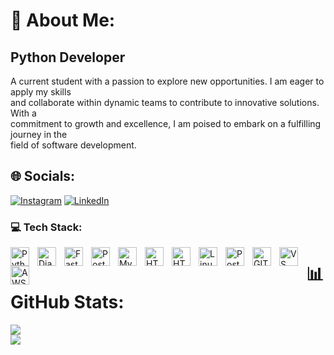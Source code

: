 # 💫 About Me:
## Python Developer
A current student with a passion to explore new opportunities. I am eager to apply my skills <br>and collaborate within dynamic teams to contribute to innovative solutions. With a <br>commitment to growth and excellence, I am poised to embark on a fulfilling journey in the <br>field of software development.

## 🌐 Socials:
[![Instagram](https://img.shields.io/badge/Instagram-%23E4405F.svg?logo=Instagram&logoColor=white)](https://instagram.com/tick_on_me) [![LinkedIn](https://img.shields.io/badge/LinkedIn-%230077B5.svg?logo=linkedin&logoColor=white)](https://linkedin.com/in/andrii-diduk-7620b6327/) 

### 💻 Tech Stack:
<img align='left' alt='Python' width='30px' style='padding-right:10px;' src='https://cdn.jsdelivr.net/gh/devicons/devicon@latest/icons/python/python-original.svg'/>
<img align='left' alt='Django' width='30px' style='padding-right:10px;' src='https://cdn.jsdelivr.net/gh/devicons/devicon@latest/icons/django/django-plain.svg'/>
<img align='left' alt='FastAPI' width='30px' style='padding-right:10px;' src='https://cdn.jsdelivr.net/gh/devicons/devicon@latest/icons/fastapi/fastapi-original.svg'/>
<img align='left' alt='PostgreSQL' width='30px' style='padding-right:10px;' src='https://cdn.jsdelivr.net/gh/devicons/devicon@latest/icons/postgresql/postgresql-original.svg'/>
<img align='left' alt='MySQL' width='30px' style='padding-right:10px;' src='https://cdn.jsdelivr.net/gh/devicons/devicon@latest/icons/mysql/mysql-original-wordmark.svg'/>
<img align='left' alt='HTML5' width='30px' style='padding-right:10px;' src='https://cdn.jsdelivr.net/gh/devicons/devicon@latest/icons/html5/html5-original-wordmark.svg'/>
<img align='left' alt='HTML5' width='30px' style='padding-right:10px;' src='https://cdn.jsdelivr.net/gh/devicons/devicon@latest/icons/css3/css3-original-wordmark.svg'/>
<img align='left' alt='Linux' width='30px' style='padding-right:10px;' src='https://cdn.jsdelivr.net/gh/devicons/devicon@latest/icons/linux/linux-original.svg'/>
<img align='left' alt='Postman' width='30px' style='padding-right:10px;' src='https://cdn.jsdelivr.net/gh/devicons/devicon@latest/icons/postman/postman-original.svg'/>
<img align='left' alt='GIT' width='30px' style='padding-right:10px;' src='https://cdn.jsdelivr.net/gh/devicons/devicon@latest/icons/git/git-original.svg'/>
<img align='left' alt='VS Code' width='30px' style='padding-right:10px;' src='https://cdn.jsdelivr.net/gh/devicons/devicon@latest/icons/vscode/vscode-original.svg'/>
<img align='left' alt='AWS' width='30px' style='padding-right:10px;' src='https://cdn.jsdelivr.net/gh/devicons/devicon@latest/icons/amazonwebservices/amazonwebservices-original-wordmark.svg'/>

# 📊 GitHub Stats:
![](https://github-readme-streak-stats.herokuapp.com/?user=Andrii0302&theme=catppuccin_mocha&hide_border=true)<br/>
![](https://github-readme-stats.vercel.app/api/top-langs/?username=Andrii0302&theme=catppuccin_mocha&hide_border=true&include_all_commits=false&count_private=false&layout=compact)






